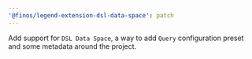 ```yaml
---
'@finos/legend-extension-dsl-data-space': patch
---
```


Add support for `DSL Data Space`, a way to add `Query` configuration preset and some metadata around the project.
